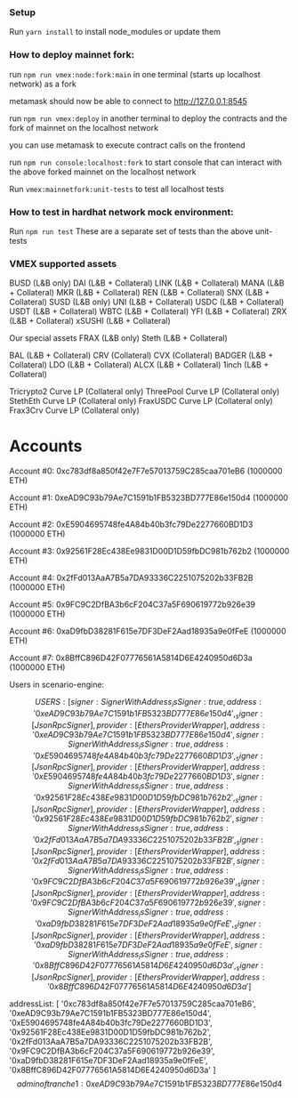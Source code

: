 ### Setup

Run `yarn install` to install node_modules or update them

### How to deploy mainnet fork:

run `npm run vmex:node:fork:main` in one terminal (starts up localhost network) as a fork

metamask should now be able to connect to http://127.0.0.1:8545

run `npm run vmex:deploy` in another terminal to deploy the contracts and the fork of mainnet on the localhost network

you can use metamask to execute contract calls on the frontend

run `npm run console:localhost:fork` to start console that can interact with the above forked mainnet on the localhost network

Run `vmex:mainnetfork:unit-tests` to test all localhost tests

### How to test in hardhat network mock environment:

Run `npm run test`
These are a separate set of tests than the above unit-tests

### VMEX supported assets

BUSD (L&B only)
DAI (L&B + Collateral)
LINK (L&B + Collateral)
MANA (L&B + Collateral)
MKR (L&B + Collateral)
REN (L&B + Collateral)
SNX (L&B + Collateral)
SUSD (L&B only)
UNI (L&B + Collateral)
USDC (L&B + Collateral)
USDT (L&B + Collateral)
WBTC (L&B + Collateral)
YFI (L&B + Collateral)
ZRX (L&B + Collateral)
xSUSHI (L&B + Collateral)

Our special assets
FRAX (L&B only)
Steth (L&B + Collateral)

BAL (L&B + Collateral)
CRV (Collateral)
CVX (Collateral)
BADGER (L&B + Collateral)
LDO (L&B + Collateral)
ALCX (L&B + Collateral)
1inch (L&B + Collateral)

Tricrypto2 Curve LP (Collateral only)
ThreePool Curve LP (Collateral only)
StethEth Curve LP (Collateral only)
FraxUSDC Curve LP (Collateral only)
Frax3Crv Curve LP (Collateral only)

# Accounts

Account #0: 0xc783df8a850f42e7F7e57013759C285caa701eB6 (1000000 ETH)

Account #1: 0xeAD9C93b79Ae7C1591b1FB5323BD777E86e150d4 (1000000 ETH)

Account #2: 0xE5904695748fe4A84b40b3fc79De2277660BD1D3 (1000000 ETH)

Account #3: 0x92561F28Ec438Ee9831D00D1D59fbDC981b762b2 (1000000 ETH)

Account #4: 0x2fFd013AaA7B5a7DA93336C2251075202b33FB2B (1000000 ETH)

Account #5: 0x9FC9C2DfBA3b6cF204C37a5F690619772b926e39 (1000000 ETH)

Account #6: 0xaD9fbD38281F615e7DF3DeF2Aad18935a9e0fFeE (1000000 ETH)

Account #7: 0x8BffC896D42F07776561A5814D6E4240950d6D3a (1000000 ETH)

Users in scenario-engine:

$$
USERS:  [
  {
    signer: SignerWithAddress {
      _isSigner: true,
      address: '0xeAD9C93b79Ae7C1591b1FB5323BD777E86e150d4',
      _signer: [JsonRpcSigner],
      provider: [EthersProviderWrapper]
    },
    address: '0xeAD9C93b79Ae7C1591b1FB5323BD777E86e150d4'
  },
  {
    signer: SignerWithAddress {
      _isSigner: true,
      address: '0xE5904695748fe4A84b40b3fc79De2277660BD1D3',
      _signer: [JsonRpcSigner],
      provider: [EthersProviderWrapper]
    },
    address: '0xE5904695748fe4A84b40b3fc79De2277660BD1D3'
  },
  {
    signer: SignerWithAddress {
      _isSigner: true,
      address: '0x92561F28Ec438Ee9831D00D1D59fbDC981b762b2',
      _signer: [JsonRpcSigner],
      provider: [EthersProviderWrapper]
    },
    address: '0x92561F28Ec438Ee9831D00D1D59fbDC981b762b2'
  },
  {
    signer: SignerWithAddress {
      _isSigner: true,
      address: '0x2fFd013AaA7B5a7DA93336C2251075202b33FB2B',
      _signer: [JsonRpcSigner],
      provider: [EthersProviderWrapper]
    },
    address: '0x2fFd013AaA7B5a7DA93336C2251075202b33FB2B'
  },
  {
    signer: SignerWithAddress {
      _isSigner: true,
      address: '0x9FC9C2DfBA3b6cF204C37a5F690619772b926e39',
      _signer: [JsonRpcSigner],
      provider: [EthersProviderWrapper]
    },
    address: '0x9FC9C2DfBA3b6cF204C37a5F690619772b926e39'
  },
  {
    signer: SignerWithAddress {
      _isSigner: true,
      address: '0xaD9fbD38281F615e7DF3DeF2Aad18935a9e0fFeE',
      _signer: [JsonRpcSigner],
      provider: [EthersProviderWrapper]
    },
    address: '0xaD9fbD38281F615e7DF3DeF2Aad18935a9e0fFeE'
  },
  {
    signer: SignerWithAddress {
      _isSigner: true,
      address: '0x8BffC896D42F07776561A5814D6E4240950d6D3a',
      _signer: [JsonRpcSigner],
      provider: [EthersProviderWrapper]
    },
    address: '0x8BffC896D42F07776561A5814D6E4240950d6D3a'
  }
]
$$




$$$$$$$$$$$$ addressList:  [
  '0xc783df8a850f42e7F7e57013759C285caa701eB6',
  '0xeAD9C93b79Ae7C1591b1FB5323BD777E86e150d4',
  '0xE5904695748fe4A84b40b3fc79De2277660BD1D3',
  '0x92561F28Ec438Ee9831D00D1D59fbDC981b762b2',
  '0x2fFd013AaA7B5a7DA93336C2251075202b33FB2B',
  '0x9FC9C2DfBA3b6cF204C37a5F690619772b926e39',
  '0xaD9fbD38281F615e7DF3DeF2Aad18935a9e0fFeE',
  '0x8BffC896D42F07776561A5814D6E4240950d6D3a'
]
$$$$$$$$$$ admin of tranche 1:  0xeAD9C93b79Ae7C1591b1FB5323BD777E86e150d4
$$

